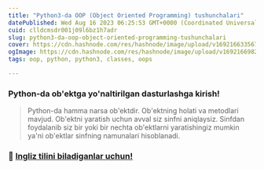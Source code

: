 ```yaml
---
title: "Python3-da OOP (Object Oriented Programming) tushunchalari"
datePublished: Wed Aug 16 2023 06:25:53 GMT+0000 (Coordinated Universal Time)
cuid: clldcmsdr001j09l6bz1h7adr
slug: python3-da-oop-object-oriented-programming-tushunchalari
cover: https://cdn.hashnode.com/res/hashnode/image/upload/v1692166335671/354d9771-a332-48fa-bfbb-6661c4718322.png
ogImage: https://cdn.hashnode.com/res/hashnode/image/upload/v1692166982799/2ad891c9-4c24-4277-87fd-7039ed9e033f.png
tags: oop, python, python3, classes, oops

---
```


### Python-da ob'ektga yo'naltirilgan dasturlashga kirish!
> Python-da hamma narsa ob'ektdir. Ob'ektning holati va metodlari mavjud. Ob'ektni yaratish uchun avval siz sinfni aniqlaysiz. Sinfdan foydalanib siz bir yoki bir nechta ob'ektlarni yaratishingiz mumkin ya'ni ob'ektlar sinfning namunalari hisoblanadi.


### 🎁  [Ingliz tilini biladiganlar uchun!](https://shakhzodtojiyev.blogspot.com/2023/03/python-oops-concepts.html)


